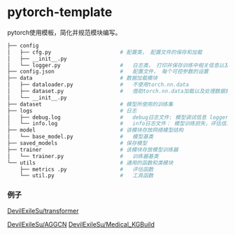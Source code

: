﻿# pytorch-template

pytorch使用模板，简化并规范模块编写。

```bash
├── config
│   ├── cfg.py                      # 配置类， 配置文件的保存和加载
│   ├── __init__.py 			
│   └── logger.py                   # 	日志类， 打印并保存训练中相关信息以及训练结果
├── config.json                     # 	配置文件， 每个可控参数的设置
├── data                            # 数据加载模块
│   ├── dataloader.py               # 	不使用torch.nn.data
│   ├── dataset.py                  # 	借助torch.nn.data加载以及处理数据集
│   └── __init__.py
├── dataset                         # 模型所使用的训练集	
├── logs                            # 日志
│   ├── debug.log                   # 	debug日志文件: 模型调试信息 logger.debug("....")
│   └── info.log                    # 	info日志文件： 模型训练损失，评估信息 logger.info("...")
├── model                           # 该模块存放网络模型结构
│   └── base_model.py               # 	模型基类
├── saved_models                    # 保存模型
├── trainer                         # 该模块存放模型训练器
│   └── trainer.py                  # 	训练器基类
└── utils                           # 通用的函数和类模块
    ├── metrics .py                 # 	评估函数
    └── util.py                     # 	工具函数
```

### 例子

[DevilExileSu/transformer](https://github.com/DevilExileSu/transformer) 

[DevilExileSu/AGGCN](https://github.com/DevilExileSu/AGGCN)
[DevilExileSu/Medical_KGBuild](https://github.com/DevilExileSu/Medical_KGBuild/tree/main/Model)
